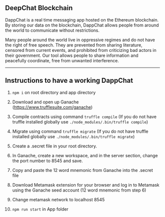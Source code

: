 ## DeepChat Blockchain

DappChat is a real time messaging app hosted on the Ethereum blockchain. By storing our data on the blockchain, DappChat allows people from around the world to communicate without restrictions.

Many people around the world live in oppressive regimes and do not have the right of free speech. They are prevented from sharing literature, censored from current events, and prohibited from criticizing bad actors in their government. Our tool allows people to share information and peacefully coordinate, free from unwanted interference.

----
Instructions to have a working DappChat
----
1. `npm i` on root directory and app directory

2. Download and open up Ganache (https://www.trufflesuite.com/ganache)

3. Compile contracts using command `truffle compile` (If you do not have truffle installed globally
   use `./node_modules/.bin/truffle compile`)

4. Migrate using command `truffle migrate` (If you do not have truffle installed globally
   use `./node_modules/.bin/truffle migrate`)

5. Create a .secret file in your root directory.

6. In Ganache, create a new workspace, and in the server section, change the port number to 8545 and save.

7. Copy and paste the 12 word mnemonic from Ganache into the .secret file

8. Download Metamask extension for your browser and log in to Metamask using the Ganache seed account
   (12 word mnemonic from step 6)

9. Change metamask network to localhost 8545

10. `npm run start` in App folder

